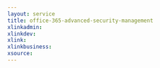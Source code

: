 ```yaml
---
layout: service
title: office-365-advanced-security-management
xlinkadmin: 
xlinkdev: 
xlink: 
xlinkbusiness: 
xsource: 
---
```

